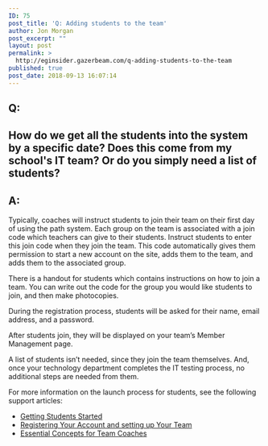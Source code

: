 ```yaml
---
ID: 75
post_title: 'Q: Adding students to the team'
author: Jon Morgan
post_excerpt: ""
layout: post
permalink: >
  http://eginsider.gazerbeam.com/q-adding-students-to-the-team
published: true
post_date: 2018-09-13 16:07:14
---
```

<h2>Q:</h2>
<h2>How do we get all the students into the system by a specific date? Does this come from my school's IT team? Or do you simply need a list of students?</h2>
<h2>A:</h2>
Typically, coaches will instruct students to join their team on their first day of using the path system. Each group on the team is associated with a join code which teachers can give to their students. Instruct students to enter this join code when they join the team. This code automatically gives them permission to start a new account on the site, adds them to the team, and adds them to the associated group.

There is a handout for students which contains instructions on how to join a team. You can write out the code for the group you would like students to join, and then make photocopies.

During the registration process, students will be asked for their name, email address, and a password.

After students join, they will be displayed on your team’s Member Management page.

A list of students isn’t needed, since they join the team themselves. And, once your technology department completes the IT testing process, no additional steps are needed from them.

For more information on the launch process for students, see the following support articles:
<ul>
 	<li><a href="http://eduguide.freshdesk.com/support/solutions/articles/3000073089-getting-students-started">Getting Students Started</a></li>
 	<li><a href="http://eduguide.freshdesk.com/support/solutions/articles/3000079310-registering-your-account-and-setting-up-your-team">Registering Your Account and setting up Your Team</a></li>
 	<li><a href="http://eduguide.freshdesk.com/support/solutions/articles/3000080136-essential-concepts-for-team-coaches">Essential Concepts for Team Coaches</a></li>
</ul>